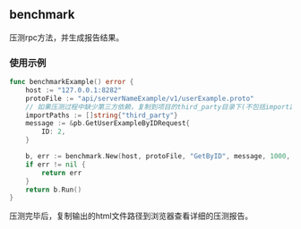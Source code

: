 ## benchmark

压测rpc方法，并生成报告结果。

### 使用示例

```go
func benchmarkExample() error {
	host := "127.0.0.1:8282"
	protoFile := "api/serverNameExample/v1/userExample.proto"
	// 如果压测过程中缺少第三方依赖，复制到项目的third_party目录下(不包括import路径)
	importPaths := []string{"third_party"}
	message := &pb.GetUserExampleByIDRequest{
		ID: 2,
	}

	b, err := benchmark.New(host, protoFile, "GetByID", message, 1000, importPaths...)
	if err != nil {
		return err
	}
	return b.Run()
}
```

压测完毕后，复制输出的html文件路径到浏览器查看详细的压测报告。
